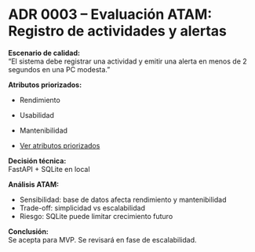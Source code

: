 # ADR 0003 – Evaluación ATAM: Registro de actividades y alertas

**Escenario de calidad:**  
“El sistema debe registrar una actividad y emitir una alerta en menos de 2 segundos en una PC modesta.”

**Atributos priorizados:**  
- Rendimiento  
- Usabilidad  
- Mantenibilidad

- [Ver atributos priorizados](../docs/atributos-priorizados.md)


**Decisión técnica:**  
FastAPI + SQLite en local

**Análisis ATAM:**  
- Sensibilidad: base de datos afecta rendimiento y mantenibilidad  
- Trade-off: simplicidad vs escalabilidad  
- Riesgo: SQLite puede limitar crecimiento futuro

**Conclusión:**  
Se acepta para MVP. Se revisará en fase de escalabilidad.
